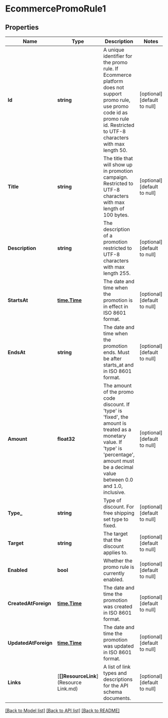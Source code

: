 # EcommercePromoRule1

## Properties
Name | Type | Description | Notes
------------ | ------------- | ------------- | -------------
**Id** | **string** | A unique identifier for the promo rule. If Ecommerce platform does not support promo rule, use promo code id as promo rule id. Restricted to UTF-8 characters with max length 50. | [optional] [default to null]
**Title** | **string** | The title that will show up in promotion campaign. Restricted to UTF-8 characters with max length of 100 bytes. | [optional] [default to null]
**Description** | **string** | The description of a promotion restricted to UTF-8 characters with max length 255. | [optional] [default to null]
**StartsAt** | [**time.Time**](time.Time.md) | The date and time when the promotion is in effect in ISO 8601 format. | [optional] [default to null]
**EndsAt** | **string** | The date and time when the promotion ends. Must be after starts_at and in ISO 8601 format. | [optional] [default to null]
**Amount** | **float32** | The amount of the promo code discount. If &#x27;type&#x27; is &#x27;fixed&#x27;, the amount is treated as a monetary value. If &#x27;type&#x27; is &#x27;percentage&#x27;, amount must be a decimal value between 0.0 and 1.0, inclusive. | [optional] [default to null]
**Type_** | **string** | Type of discount. For free shipping set type to fixed. | [optional] [default to null]
**Target** | **string** | The target that the discount applies to. | [optional] [default to null]
**Enabled** | **bool** | Whether the promo rule is currently enabled. | [optional] [default to null]
**CreatedAtForeign** | [**time.Time**](time.Time.md) | The date and time the promotion was created in ISO 8601 format. | [optional] [default to null]
**UpdatedAtForeign** | [**time.Time**](time.Time.md) | The date and time the promotion was updated in ISO 8601 format. | [optional] [default to null]
**Links** | [**[]ResourceLink**](Resource Link.md) | A list of link types and descriptions for the API schema documents. | [optional] [default to null]

[[Back to Model list]](../README.md#documentation-for-models) [[Back to API list]](../README.md#documentation-for-api-endpoints) [[Back to README]](../README.md)

